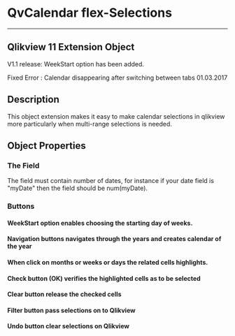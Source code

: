 # QvCalendar flex-Selections 
-----------------------------------------------
Qlikview 11 Extension Object 
-----------------------------------------------
V1.1 release: WeekStart option has been added.

Fixed Error : Calendar disappearing after switching between tabs 01.03.2017

## Description
This object extension makes it easy to make calendar selections in qlikview more particularly when multi-range selections is needed. 

## Object Properties

### The Field
The field must contain number of dates, for instance if your date field is "myDate" then the field 
should be num(myDate).

### Buttons
#### WeekStart option enables choosing the starting day of weeks. 
#### Navigation buttons navigates through the years and creates calendar of the year
#### When click on months or weeks or days the related cells highlights.
#### Check button (OK) verifies the highlighted cells as to be selected
#### Clear button release the checked cells
#### Filter button pass selections on to Qlikview
#### Undo button clear selections on Qlikview
